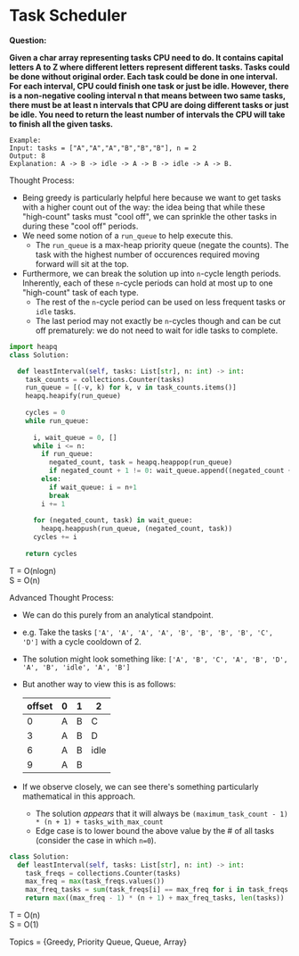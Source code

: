 # Task Scheduler

<b>Question:</b>

<b>
Given a char array representing tasks CPU need to do. It contains capital letters A to Z where different letters represent different tasks. Tasks could be done without original order. Each task could be done in one interval. For each interval, CPU could finish one task or just be idle.
</b>  
<b>
However, there is a non-negative cooling interval n that means between two same tasks, there must be at least n intervals that CPU are doing different tasks or just be idle.
</b>  
<b>
You need to return the least number of intervals the CPU will take to finish all the given tasks.
</b>

```
Example:
Input: tasks = ["A","A","A","B","B","B"], n = 2
Output: 8
Explanation: A -> B -> idle -> A -> B -> idle -> A -> B.
```

Thought Process:
* Being greedy is particularly helpful here because we want to get tasks with a higher count out of the way: the idea being that while these "high-count" tasks must "cool off", we can sprinkle the other tasks in during these "cool off" periods.
* We need some notion of a `run_queue` to help execute this.
  * The `run_queue` is a max-heap priority queue (negate the counts). The task with the highest number of occurences required moving forward will sit at the top.
* Furthermore, we can break the solution up into `n`-cycle length periods. Inherently, each of these `n`-cycle periods can hold at most up to one "high-count" task of each type.
  * The rest of the `n`-cycle period can be used on less frequent tasks or `idle` tasks.
  * The last period may not exactly be `n`-cycles though and can be cut off prematurely: we do not need to wait for idle tasks to complete.
  
```python
import heapq
class Solution:

  def leastInterval(self, tasks: List[str], n: int) -> int:
    task_counts = collections.Counter(tasks)
    run_queue = [(-v, k) for k, v in task_counts.items()]
    heapq.heapify(run_queue)
    
    cycles = 0
    while run_queue:
      
      i, wait_queue = 0, []
      while i <= n:
        if run_queue:
          negated_count, task = heapq.heappop(run_queue)
          if negated_count + 1 != 0: wait_queue.append((negated_count + 1, task))
        else:
          if wait_queue: i = n+1
          break
        i += 1
      
      for (negated_count, task) in wait_queue:
        heapq.heappush(run_queue, (negated_count, task))
      cycles += i
      
    return cycles                  
```
T = O(nlogn)  
S = O(n)  
  
Advanced Thought Process:
* We can do this purely from an analytical standpoint.
* e.g. Take the tasks `['A', 'A', 'A', 'A', 'B', 'B', 'B', 'B', 'C', 'D']` with a cycle cooldown of 2.
* The solution might look something like: `['A', 'B', 'C', 'A', 'B', 'D', 'A', 'B', 'idle', 'A', 'B']`
* But another way to view this is as follows:
  
   | offset | 0 | 1 | 2 |
   | --- | --- | --- | --- |
   | 0 | A | B | C |
   | 3 | A | B | D |
   | 6 | A | B | idle |
   | 9 | A | B |  
   
* If we observe closely, we can see there's something particularly mathematical in this approach.
  * The solution <i>appears</i> that it will always be `(maximum_task_count - 1) * (n + 1) + tasks_with_max_count`
  * Edge case is to lower bound the above value by the # of all tasks (consider the case in which `n=0`).

```python
class Solution:
  def leastInterval(self, tasks: List[str], n: int) -> int:
    task_freqs = collections.Counter(tasks)
    max_freq = max(task_freqs.values())
    max_freq_tasks = sum(task_freqs[i] == max_freq for i in task_freqs.keys())
    return max((max_freq - 1) * (n + 1) + max_freq_tasks, len(tasks))
```

T = O(n)  
S = O(1)  

Topics = {Greedy, Priority Queue, Queue, Array}
